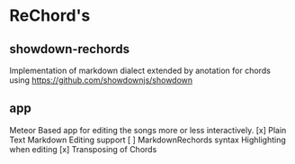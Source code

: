 # ReChord's
## showdown-rechords
Implementation of markdown dialect extended by anotation for chords using https://github.com/showdownjs/showdown
 
## app
Meteor Based app for editing the songs more or less interactively. 
[x] Plain Text Markdown Editing support
[ ] MarkdownRechords syntax Highlighting when editing
[x] Transposing of Chords
